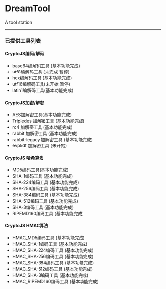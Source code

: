 # DreamTool
A tool station

---
### 已提供工具列表
#### CryptoJS编码/解码
- base64编解码工具 (基本功能完成)
- utf8编解码工具 (未完成 暂停)
- hex编解码工具 (基本功能完成)
- utf16编解码工具(未开始 暂停)
- latin1编解码工具(基本功能完成)
#### CryptoJS加密/解密
- AES加解密工具(基本功能完成)
- Tripledes 加解密工具 (基本功能完成)
- rc4 加解密工具 (基本功能完成)
- rabbit 加解密工具 (基本功能完成)
- rabbit-legacy 加解密工具 (基本功能完成)
- evpkdf 加解密工具 (未开始)
#### CryptoJS 哈希算法
- MD5编码工具(基本功能完成)
- SHA-1编码工具 (基本功能完成)
- SHA-224编码工具 (基本功能完成)
- SHA-256编码工具 (基本功能完成)
- SHA-384编码工具 (基本功能完成)
- SHA-512编码工具 (基本功能完成)
- SHA-3编码工具 (基本功能完成)
- RIPEMD160编码工具 (基本功能完成)
#### CryptoJS HMAC算法
- HMAC_MD5编码工具 (基本功能完成)
- HMAC_SHA-1编码工具 (基本功能完成)
- HMAC_SHA-224编码工具 (基本功能完成)
- HMAC_SHA-256编码工具 (基本功能完成)
- HMAC_SHA-384编码工具 (基本功能完成)
- HMAC_SHA-512编码工具 (基本功能完成)
- HMAC_SHA-3编码工具 (基本功能完成)
- HMAC_RIPEMD160编码工具 (基本功能完成)